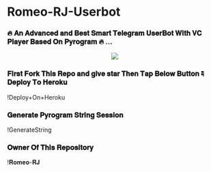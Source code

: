 # Romeo-RJ-Userbot
### 🔥 𝐀𝐧 𝐀𝐝𝐯𝐚𝐧𝐜𝐞𝐝 𝐚𝐧𝐝 𝐁𝐞𝐬𝐭 𝐒𝐦𝐚𝐫𝐭 𝐓𝐞𝐥𝐞𝐠𝐫𝐚𝐦 𝐔𝐬𝐞𝐫𝐁𝐨𝐭 𝐖𝐢𝐭𝐡 𝐕𝐂 𝐏𝐥𝐚𝐲𝐞𝐫 𝐁𝐚𝐬𝐞𝐝 𝐎𝐧 𝐏𝐲𝐫𝐨𝐠𝐫𝐚𝐦 🔥 ... 

 

 

<p align="center"><a href="https://t.me/Romeo_RJ_143"><img src="https://telegra.ph/file/627581473dd421c161561.jpg"></a></p> 

 

 

 

 

### 𝐅𝐢𝐫𝐬𝐭 𝐅𝐨𝐫𝐤 𝐓𝐡𝐢𝐬 𝐑𝐞𝐩𝐨 𝐚𝐧𝐝 𝐠𝐢𝐯𝐞 𝐬𝐭𝐚𝐫 𝐓𝐡𝐞𝐧 𝐓𝐚𝐩 𝐁𝐞𝐥𝐨𝐰 𝐁𝐮𝐭𝐭𝐨𝐧 ☟︎︎︎ 𝐃𝐞𝐩𝐥𝐨𝐲 𝐓𝐨 𝐇𝐞𝐫𝐨𝐤𝐮 

 

!Deploy+On+Heroku 

 

 

 

### 𝐆𝐞𝐧𝐞𝐫𝐚𝐭𝐞 𝐏𝐲𝐫𝐨𝐠𝐫𝐚𝐦 𝐒𝐭𝐫𝐢𝐧𝐠 𝐒𝐞𝐬𝐬𝐢𝐨𝐧 

 

!GenerateString 

 

  

 

### 𝐎𝐰𝐧𝐞𝐫 𝐎𝐟 𝐓𝐡𝐢𝐬 𝐑𝐞𝐩𝐨𝐬𝐢𝐭𝐨𝐫𝐲 

!𝐑𝐨𝐦𝐞𝐨-𝐑𝐉
